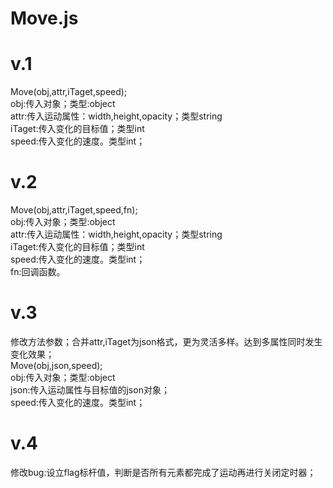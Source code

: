 # Move.js
v.1
==================
Move(obj,attr,iTaget,speed);<br>
obj:传入对象；类型:object<br>
attr:传入运动属性：width,height,opacity；类型string<br>
iTaget:传入变化的目标值；类型int<br>
speed:传入变化的速度。类型int；<br>


v.2
====================
Move(obj,attr,iTaget,speed,fn);<br>
obj:传入对象；类型:object<br>
attr:传入运动属性：width,height,opacity；类型string<br>
iTaget:传入变化的目标值；类型int<br>
speed:传入变化的速度。类型int；<br>
fn:回调函数。<br>

v.3
======================
修改方法参数；合并attr,iTaget为json格式，更为灵活多样。达到多属性同时发生变化效果；<br>
Move(obj,json,speed);<br>
obj:传入对象；类型:object<br>
json:传入运动属性与目标值的json对象；<br>
speed:传入变化的速度。类型int；<br>

v.4
=============================
修改bug:设立flag标杆值，判断是否所有元素都完成了运动再进行关闭定时器；


